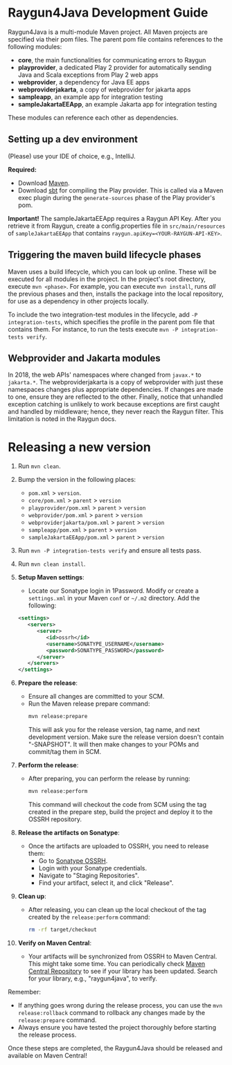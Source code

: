 # Raygun4Java Development Guide

Raygun4Java is a multi-module Maven project.
All Maven projects are specified via their pom files.
The parent pom file contains references to the following modules:
* <b>core</b>, the main functionalities for communicating errors to Raygun
* <b>playprovider</b>, a dedicated Play 2 provider for automatically sending Java and Scala exceptions from Play 2 web apps
* <b>webprovider</b>, a dependency for Java EE apps
* <b>webproviderjakarta</b>, a copy of webprovider for jakarta apps
* <b>sampleapp</b>, an example app for integration testing
* <b>sampleJakartaEEApp</b>, an example Jakarta app for integration testing

These modules can reference each other as dependencies.

## Setting up a dev environment
(Please) use your IDE of choice, e.g., IntelliJ.

<b>Required:</b>
- Download [Maven](https://maven.apache.org/download.cgi).
- Download [sbt](https://www.scala-sbt.org/download.html) for compiling the Play provider. This is called via a Maven exec plugin during the `generate-sources` phase of the Play provider's pom.

<b>Important!</b> The sampleJakartaEEApp requires a Raygun API Key.
After you retrieve it from Raygun, create a config.properties file in `src/main/resources` of `sampleJakartaEEApp` that contains `raygun.apiKey=<YOUR-RAYGUN-API-KEY>`.

## Triggering the maven build lifecycle phases

Maven uses a build lifecycle, which you can look up online.
These will be executed for all modules in the project.
In the project's root directory, execute `mvn <phase>`.
For example, you can execute `mvn install`, runs *all* the previous phases and then, installs the package into the local repository, for use as a dependency in other projects locally.

To include the two integration-test modules in the lifecycle, add `-P integration-tests`, which specifies the profile in the parent pom file that contains them.
For instance, to run the tests execute `mvn -P integration-tests verify`.

## Webprovider and Jakarta modules
In 2018, the web APIs' namespaces where changed from `javax.*` to `jakarta.*`.
The webproviderjakarta is a copy of webprovider with just these namespaces changes plus appropriate dependencies.
If changes are made to one, ensure they are reflected to the other.
Finally, notice that unhandled exception catching is unlikely to work because exceptions are first caught and handled by middleware; hence, they never reach the Raygun filter.
This limitation is noted in the Raygun docs.


# Releasing a new version
1. Run `mvn clean`.
2. Bump the version in the following places:
    - `pom.xml` > `version`.
    - `core/pom.xml` > `parent` > `version`
    - `playprovider/pom.xml` > `parent` > `version`
    - `webprovider/pom.xml` > `parent` > `version`
    - `webproviderjakarta/pom.xml` > `parent` > `version`
    - `sampleapp/pom.xml` > `parent` > `version`
    - `sampleJakartaEEApp/pom.xml` > `parent` > `version`
3. Run `mvn -P integration-tests verify` and ensure all tests pass.
4. Run `mvn clean install`.
5. **Setup Maven settings**:
    - Locate our Sonatype login in 1Password. Modify or create a `settings.xml` in your Maven `conf` or `~/.m2` directory. Add the following:

   ```xml
   <settings>
      <servers>
         <server>
            <id>ossrh</id>
            <username>SONATYPE_USERNAME</username>
            <password>SONATYPE_PASSWORD</password>
         </server>
      </servers>
   </settings>
   ```

3. **Prepare the release**:
    - Ensure all changes are committed to your SCM.
    - Run the Maven release prepare command:
      ```bash
      mvn release:prepare
      ```
      This will ask you for the release version, tag name, and next development version. Make sure the release version doesn't contain "-SNAPSHOT". It will then make changes to your POMs and commit/tag them in SCM.

4. **Perform the release**:
    - After preparing, you can perform the release by running:
      ```bash
      mvn release:perform
      ```
      This command will checkout the code from SCM using the tag created in the prepare step, build the project and deploy it to the OSSRH repository.

5. **Release the artifacts on Sonatype**:
    - Once the artifacts are uploaded to OSSRH, you need to release them:
        - Go to [Sonatype OSSRH](https://oss.sonatype.org/).
        - Login with your Sonatype credentials.
        - Navigate to "Staging Repositories".
        - Find your artifact, select it, and click "Release".

6. **Clean up**:
    - After releasing, you can clean up the local checkout of the tag created by the `release:perform` command:
      ```bash
      rm -rf target/checkout
      ```

7. **Verify on Maven Central**:
    - Your artifacts will be synchronized from OSSRH to Maven Central. This might take some time. You can periodically check [Maven Central Repository](https://search.maven.org/) to see if your library has been updated. Search for your library, e.g., "raygun4java", to verify.

Remember:
- If anything goes wrong during the release process, you can use the `mvn release:rollback` command to rollback any changes made by the `release:prepare` command.
- Always ensure you have tested the project thoroughly before starting the release process.

Once these steps are completed, the Raygun4Java should be released and available on Maven Central!
